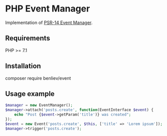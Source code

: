 # PHP Event Manager

Implementation of [PSR-14 Event Manager](https://github.com/php-fig/fig-standards/blob/master/proposed/event-manager.md).

## Requirements

PHP >= 7.1

## Installation

composer require benliev/event

## Usage example

```php
$manager = new EventManager();
$manager->attach('posts.create', function(EventInterface $event) {
    echo "Post {$event->getParam('title')} was created";
});
$event = new Event('posts.create', $this, ['title' => 'Lorem ipsum']);
$manager->trigger('posts.create');
```
